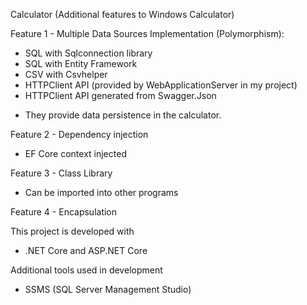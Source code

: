 Calculator (Additional features to Windows Calculator)

Feature 1 - Multiple Data Sources Implementation (Polymorphism):
 - SQL with Sqlconnection library  
 - SQL with Entity Framework
 - CSV with Csvhelper 
 - HTTPClient API (provided by WebApplicationServer in my project)
 - HTTPClient API generated from Swagger.Json

 * They provide data persistence in the calculator.

Feature 2 - Dependency injection
 - EF Core context injected

Feature 3 - Class Library
 - Can be imported into other programs

Feature 4 - Encapsulation



This project is developed with
 - .NET Core and ASP.NET Core

Additional tools used in development
 - SSMS (SQL Server Management Studio)



